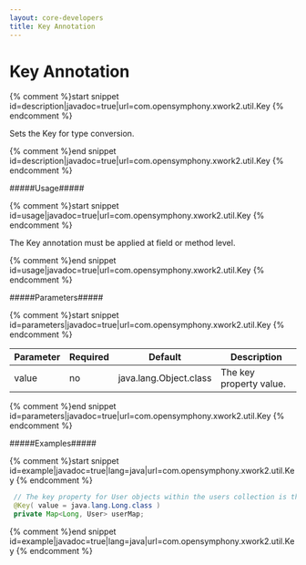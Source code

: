 ```yaml
---
layout: core-developers
title: Key Annotation
---
```


# Key Annotation



{% comment %}start snippet id=description|javadoc=true|url=com.opensymphony.xwork2.util.Key {% endcomment %}
<p> <p>Sets the Key for type conversion.</p>
</p>
{% comment %}end snippet id=description|javadoc=true|url=com.opensymphony.xwork2.util.Key {% endcomment %}

#####Usage#####



{% comment %}start snippet id=usage|javadoc=true|url=com.opensymphony.xwork2.util.Key {% endcomment %}
<p> <p>The Key annotation must be applied at field or method level.</p>
</p>
{% comment %}end snippet id=usage|javadoc=true|url=com.opensymphony.xwork2.util.Key {% endcomment %}

#####Parameters#####



{% comment %}start snippet id=parameters|javadoc=true|url=com.opensymphony.xwork2.util.Key {% endcomment %}
<p> <table summary="">
 <thead>
 <tr>
 <th>Parameter</th>
 <th>Required</th>
 <th>Default</th>
 <th>Description</th>
 </tr>
 </thead>
 <tbody>
 <tr>
 <td>value</td>
 <td>no</td>
 <td>java.lang.Object.class</td>
 <td>The key property value.</td>
 </tr>
 </tbody>
 </table>
</p>
{% comment %}end snippet id=parameters|javadoc=true|url=com.opensymphony.xwork2.util.Key {% endcomment %}

#####Examples#####



{% comment %}start snippet id=example|javadoc=true|lang=java|url=com.opensymphony.xwork2.util.Key {% endcomment %}

```java
 // The key property for User objects within the users collection is the <code>userName</code> attribute.
 @Key( value = java.lang.Long.class )
 private Map<Long, User> userMap;

```

{% comment %}end snippet id=example|javadoc=true|lang=java|url=com.opensymphony.xwork2.util.Key {% endcomment %}
